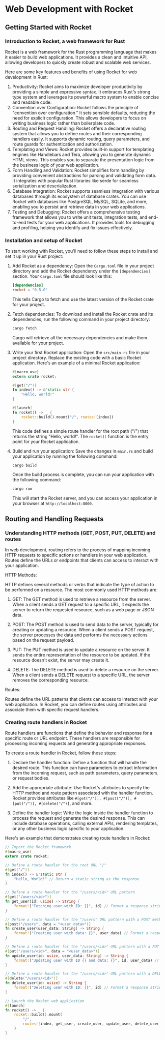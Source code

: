 # Web Development with Rocket

## Getting Started with Rocket

### Introduction to Rocket, a web framework for Rust

Rocket is a web framework for the Rust programming language that makes it easier to build web applications. It provides a clean and intuitive API, allowing developers to quickly create robust and scalable web services.

Here are some key features and benefits of using Rocket for web development in Rust:

1. Productivity: Rocket aims to maximize developer productivity by providing a simple and expressive syntax. It embraces Rust's strong type system and leverages its powerful macro system to enable concise and readable code.
2. Convention over Configuration: Rocket follows the principle of "convention over configuration." It sets sensible defaults, reducing the need for explicit configuration. This allows developers to focus on writing business logic rather than boilerplate code.
3. Routing and Request Handling: Rocket offers a declarative routing system that allows you to define routes and their corresponding handlers easily. It supports dynamic routing, query parameters, and route guards for authentication and authorization.
4. Templating and Views: Rocket provides built-in support for templating engines like Handlebars and Tera, allowing you to generate dynamic HTML views. This enables you to separate the presentation logic from the business logic of your web application.
5. Form Handling and Validation: Rocket simplifies form handling by providing convenient abstractions for parsing and validating form data. It integrates with popular Rust libraries like serde for seamless serialization and deserialization.
6. Database Integration: Rocket supports seamless integration with various databases through its ecosystem of database crates. You can use Rocket with databases like PostgreSQL, MySQL, SQLite, and more, enabling you to persist and retrieve data in your web applications.
7. Testing and Debugging: Rocket offers a comprehensive testing framework that allows you to write unit tests, integration tests, and end-to-end tests for your web applications. It provides tools for debugging and profiling, helping you identify and fix issues effectively.

### Installation and setup of Rocket

To start working with Rocket, you'll need to follow these steps to install and set it up in your Rust project:

1. Add Rocket as a dependency: Open the `Cargo.toml` file in your project directory and add the Rocket dependency under the `[dependencies]` section. Your `Cargo.toml` file should look like this:

   ```toml
   [dependencies]
   rocket = "0.5.0"
   ```

   This tells Cargo to fetch and use the latest version of the Rocket crate for your project.

1. Fetch dependencies: To download and install the Rocket crate and its dependencies, run the following command in your project directory:

   ```sh
   cargo fetch
   ```

   Cargo will retrieve all the necessary dependencies and make them available for your project.

1. Write your first Rocket application: Open the `src/main.rs` file in your project directory. Replace the existing code with a basic Rocket application. Here's an example of a minimal Rocket application:

   ```rs
   #[macro_use]
   extern crate rocket;

   #[get("/")]
   fn index() -> &'static str {
       "Hello, world!"
   }

   #[launch]
   fn rocket() -> _ {
       rocket::build().mount("/", routes![index])
   }
   ```

   This code defines a simple route handler for the root path ("/") that returns the string "Hello, world!". The `rocket()` function is the entry point for your Rocket application.

1. Build and run your application: Save the changes in `main.rs` and build your application by running the following command:

   ```sh
   cargo build
   ```

   Once the build process is complete, you can run your application with the following command:

   ```sh
   cargo run
   ```

   This will start the Rocket server, and you can access your application in your browser at `http://localhost:8000`.

## Routing and Handling Requests

### Understanding HTTP methods (GET, POST, PUT, DELETE) and routes

In web development, routing refers to the process of mapping incoming HTTP requests to specific actions or handlers in your web application. Routes define the URLs or endpoints that clients can access to interact with your application.

HTTP Methods:

HTTP defines several methods or verbs that indicate the type of action to be performed on a resource. The most commonly used HTTP methods are:

1. GET: The GET method is used to retrieve a resource from the server. When a client sends a GET request to a specific URL, it expects the server to return the requested resource, such as a web page or JSON data.

1. POST: The POST method is used to send data to the server, typically for creating or updating a resource. When a client sends a POST request, the server processes the data and performs the necessary actions based on the request payload.

1. PUT: The PUT method is used to update a resource on the server. It sends the entire representation of the resource to be updated. If the resource doesn't exist, the server may create it.

1. DELETE: The DELETE method is used to delete a resource on the server. When a client sends a DELETE request to a specific URL, the server removes the corresponding resource.

Routes:

Routes define the URL patterns that clients can access to interact with your web application. In Rocket, you can define routes using attributes and associate them with specific request handlers.

### Creating route handlers in Rocket

Route handlers are functions that define the behavior and response for a specific route or URL endpoint. These handlers are responsible for processing incoming requests and generating appropriate responses.

To create a route handler in Rocket, follow these steps:

1. Declare the handler function: Define a function that will handle the desired route. This function can have parameters to extract information from the incoming request, such as path parameters, query parameters, or request bodies.

1. Add the appropriate attribute: Use Rocket's attributes to specify the HTTP method and route pattern associated with the handler function. Rocket provides attributes like `#[get("/")], #[post("/")], #[put("/")], #[delete("/")]`, and more.

1. Define the handler logic: Write the logic inside the handler function to process the request and generate the desired response. This can include database operations, calling external APIs, rendering templates, or any other business logic specific to your application.

Here's an example that demonstrates creating route handlers in Rocket:

```rs
// Import the Rocket framework
#[macro_use]
extern crate rocket;

// Define a route handler for the root URL "/"
#[get("/")]
fn index() -> &'static str {
    "Hello, World!" // Return a static string as the response
}

// Define a route handler for the "/users/<id>" URL pattern
#[get("/users/<id>")]
fn get_user(id: usize) -> String {
    format!("Fetching user with ID: {}", id) // Format a response string with the provided ID
}

// Define a route handler for the "/users" URL pattern with a POST method
#[post("/users", data = "<user_data>")]
fn create_user(user_data: String) -> String {
    format!("Creating user with data: {}", user_data) // Format a response string with the provided user data
}

// Define a route handler for the "/users/<id>" URL pattern with a PUT method
#[put("/users/<id>", data = "<user_data>")]
fn update_user(id: usize, user_data: String) -> String {
    format!("Updating user with ID {} and data: {}", id, user_data) // Format a response string with the provided ID and user data
}

// Define a route handler for the "/users/<id>" URL pattern with a DELETE method
#[delete("/users/<id>")]
fn delete_user(id: usize) -> String {
    format!("Deleting user with ID: {}", id) // Format a response string with the provided ID
}

// Launch the Rocket web application
#[launch]
fn rocket() -> _ {
    rocket::build().mount(
        "/",
        routes![index, get_user, create_user, update_user, delete_user], // Mount the defined routes to the root URL
    )
}
```
